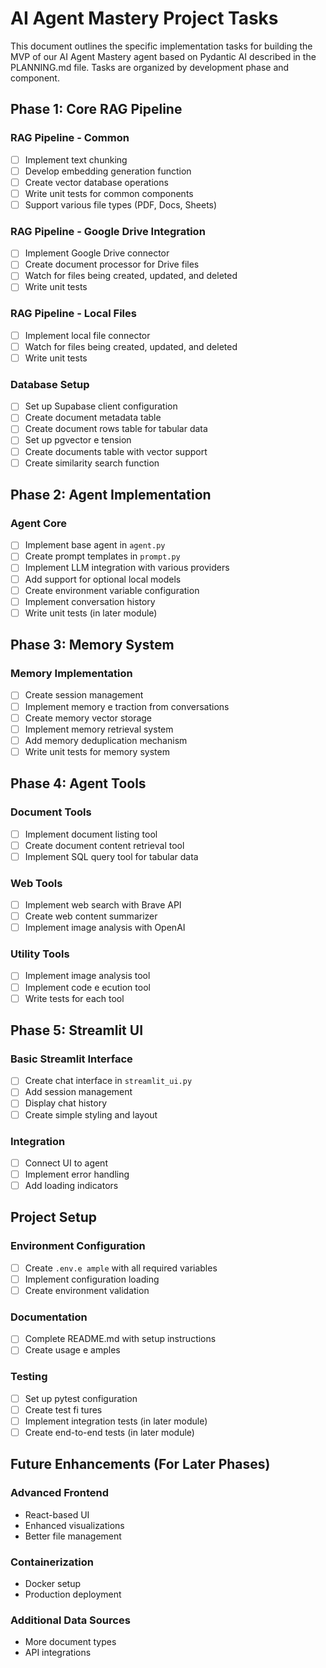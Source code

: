 # AI Agent Mastery Project Tasks

This document outlines the specific implementation tasks for building the MVP of our AI Agent Mastery agent based on Pydantic AI described in the PLANNING.md file. Tasks are organized by development phase and component.

## Phase 1: Core RAG Pipeline

### RAG Pipeline - Common
- [ ] Implement text chunking
- [ ] Develop embedding generation function
- [ ] Create vector database operations
- [ ] Write unit tests for common components
- [ ] Support various file types (PDF, Docs, Sheets)

### RAG Pipeline - Google Drive Integration
- [ ] Implement Google Drive connector
- [ ] Create document processor for Drive files
- [ ] Watch for files being created, updated, and deleted
- [ ] Write unit tests

### RAG Pipeline - Local Files
- [ ] Implement local file connector
- [ ] Watch for files being created, updated, and deleted
- [ ] Write unit tests

### Database Setup
- [ ] Set up Supabase client configuration
- [ ] Create document metadata table
- [ ] Create document rows table for tabular data
- [ ] Set up pgvector e tension
- [ ] Create documents table with vector support
- [ ] Create similarity search function

## Phase 2: Agent Implementation

### Agent Core
- [ ] Implement base agent in `agent.py`
- [ ] Create prompt templates in `prompt.py`
- [ ] Implement LLM integration with various providers
- [ ] Add support for optional local models
- [ ] Create environment variable configuration
- [ ] Implement conversation history
- [ ] Write unit tests (in later module)

## Phase 3: Memory System

### Memory Implementation
- [ ] Create session management
- [ ] Implement memory e traction from conversations
- [ ] Create memory vector storage
- [ ] Implement memory retrieval system
- [ ] Add memory deduplication mechanism
- [ ] Write unit tests for memory system

## Phase 4: Agent Tools

### Document Tools
- [ ] Implement document listing tool
- [ ] Create document content retrieval tool
- [ ] Implement SQL query tool for tabular data

### Web Tools
- [ ] Implement web search with Brave API
- [ ] Create web content summarizer
- [ ] Implement image analysis with OpenAI

### Utility Tools
- [ ] Implement image analysis tool
- [ ] Implement code e ecution tool
- [ ] Write tests for each tool

## Phase 5: Streamlit UI

### Basic Streamlit Interface
- [ ] Create chat interface in `streamlit_ui.py`
- [ ] Add session management
- [ ] Display chat history
- [ ] Create simple styling and layout

### Integration
- [ ] Connect UI to agent
- [ ] Implement error handling
- [ ] Add loading indicators

## Project Setup

### Environment Configuration
- [ ] Create `.env.e ample` with all required variables
- [ ] Implement configuration loading
- [ ] Create environment validation

### Documentation
- [ ] Complete README.md with setup instructions
- [ ] Create usage e amples

### Testing
- [ ] Set up pytest configuration
- [ ] Create test fi tures
- [ ] Implement integration tests (in later module)
- [ ] Create end-to-end tests (in later module)

## Future Enhancements (For Later Phases)

### Advanced Frontend
- React-based UI
- Enhanced visualizations
- Better file management

### Containerization
- Docker setup
- Production deployment

### Additional Data Sources
- More document types
- API integrations
